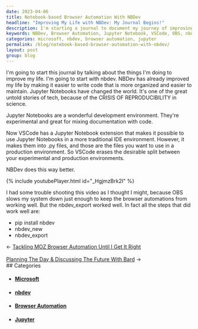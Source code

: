 ```yaml
---
date: 2023-04-06
title: Notebook-based Browser Automation With NBDev
headline: "Improving My Life with NBDev: My Journal Begins!"
description: I'm starting a journal to document my journey of improving my life with NBDev. NBDev makes writing code easier and more organized, and it's a great improvement over VSCode's Jupyter Notebook extension. I had some trouble shooting a video with OBS, but the nbdev_export worked well. Follow my journey as I document my successes and learn from my mistakes!
keywords: NBDev, Browser Automation, Jupyter Notebook, VSCode, OBS, nbdev_export, Life Improvement, Experimental Environment, Production Environment
categories: microsoft, nbdev, browser automation, jupyter
permalink: /blog/notebook-based-browser-automation-with-nbdev/
layout: post
group: blog
---
```



I'm going to start this journal by talking about the things I'm doing to
improve my life. I'm going to start with nbdev. NBDev has already improved my
life by making it easier to write code that is more organized and easier to
maintain. Jupyter Notebooks have changed the world. It's one of the great
untold stories of tech, because of the CRISIS OF REPRODUCIBILITY in science.

Jupyter Notebooks are a wonderful development environment. They're experimental
and great for mixing documentation with code.

Now VSCode has a Jupyter Notebook extension that makes it possible to use
Jupyter Notebooks in a more traditional IDE environment. However, it makes them
into .py files, and those are the files you want to use in a production
environment. So VSCode erases the desirable split between your experimental and
production environments.

NBDev does this way better.

{% include youtubePlayer.html id="_HgjmzBrk2I" %}

I had some trouble shooting this video as I thought I might, because OBS slows
my system down just enough to keep the browser automations from working well.
But the nbdev_export worked well. In fact all the steps that did work well are:

- pip install nbdev
- nbdev_new
- nbdev_export


<div class="arrow-links"><div class="post-nav-prev"><span class="arrow">&larr;&nbsp;</span><a href="/blog/tackling-moz-browser-automation-until-i-get-it-right/">Tackling MOZ Browser Automation Until I Get It Right</a></div> &nbsp; <div class="post-nav-next"><a href="/blog/planning-the-day-discussing-the-future-with-bard/">Planning The Day & Discussing The Future With Bard</a><span class="arrow">&nbsp;&rarr;</span></div></div>
## Categories

<ul>
<li><h4><a href='/microsoft/'>Microsoft</a></h4></li>
<li><h4><a href='/nbdev/'>nbdev</a></h4></li>
<li><h4><a href='/browser-automation/'>Browser Automation</a></h4></li>
<li><h4><a href='/jupyter/'>Jupyter</a></h4></li></ul>
